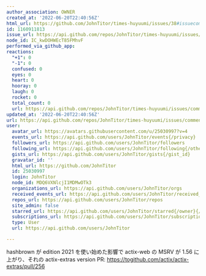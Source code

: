 ```yaml
---
author_association: OWNER
created_at: '2022-06-20T22:40:56Z'
html_url: https://github.com/JohnTitor/times-huyuumi/issues/38#issuecomment-1160911813
id: 1160911813
issue_url: https://api.github.com/repos/JohnTitor/times-huyuumi/issues/38
node_id: IC_kwDOHWEcT85FMhvF
performed_via_github_app: 
reactions:
  "+1": 0
  "-1": 0
  confused: 0
  eyes: 0
  heart: 0
  hooray: 0
  laugh: 0
  rocket: 0
  total_count: 0
  url: https://api.github.com/repos/JohnTitor/times-huyuumi/issues/comments/1160911813/reactions
updated_at: '2022-06-20T22:40:56Z'
url: https://api.github.com/repos/JohnTitor/times-huyuumi/issues/comments/1160911813
user:
  avatar_url: https://avatars.githubusercontent.com/u/25030997?v=4
  events_url: https://api.github.com/users/JohnTitor/events{/privacy}
  followers_url: https://api.github.com/users/JohnTitor/followers
  following_url: https://api.github.com/users/JohnTitor/following{/other_user}
  gists_url: https://api.github.com/users/JohnTitor/gists{/gist_id}
  gravatar_id: ''
  html_url: https://github.com/JohnTitor
  id: 25030997
  login: JohnTitor
  node_id: MDQ6VXNlcjI1MDMwOTk3
  organizations_url: https://api.github.com/users/JohnTitor/orgs
  received_events_url: https://api.github.com/users/JohnTitor/received_events
  repos_url: https://api.github.com/users/JohnTitor/repos
  site_admin: false
  starred_url: https://api.github.com/users/JohnTitor/starred{/owner}{/repo}
  subscriptions_url: https://api.github.com/users/JohnTitor/subscriptions
  type: User
  url: https://api.github.com/users/JohnTitor

---
```

hashbrown が edition 2021 を使い始めた影響で actix-web の MSRV が 1.56 に上がり、それの actix-extras version PR: https://togithub.com/actix/actix-extras/pull/256